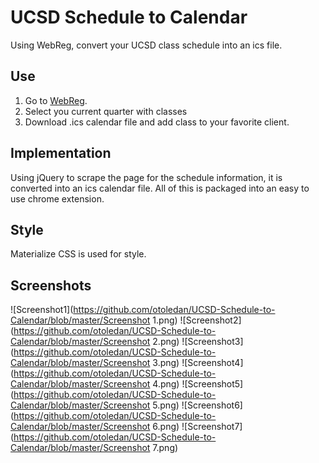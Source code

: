 # UCSD Schedule to Calendar
Using WebReg, convert your UCSD class schedule into an ics file.

## Use
1. Go to [WebReg](https://act.ucsd.edu/webreg2/start "UCSD WebReg").
2. Select you current quarter with classes
3. Download .ics calendar file and add class to your favorite client.

## Implementation
Using jQuery to scrape the page for the schedule information, it is converted into an ics calendar file.
All of this is packaged into an easy to use chrome extension.

## Style
Materialize CSS is used for style.

## Screenshots
![Screenshot1](https://github.com/otoledan/UCSD-Schedule-to-Calendar/blob/master/Screenshot 1.png)
![Screenshot2](https://github.com/otoledan/UCSD-Schedule-to-Calendar/blob/master/Screenshot 2.png)
![Screenshot3](https://github.com/otoledan/UCSD-Schedule-to-Calendar/blob/master/Screenshot 3.png)
![Screenshot4](https://github.com/otoledan/UCSD-Schedule-to-Calendar/blob/master/Screenshot 4.png)
![Screenshot5](https://github.com/otoledan/UCSD-Schedule-to-Calendar/blob/master/Screenshot 5.png)
![Screenshot6](https://github.com/otoledan/UCSD-Schedule-to-Calendar/blob/master/Screenshot 6.png)
![Screenshot7](https://github.com/otoledan/UCSD-Schedule-to-Calendar/blob/master/Screenshot 7.png)
